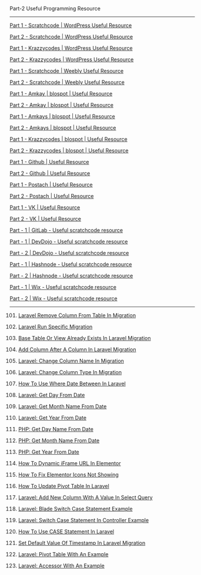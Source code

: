 Part-2 Useful Programming Resource

------------------------------------

<a href="https://scratchcode651727649.wordpress.com/2021/01/02/useful-programming-resource/">Part 1 - Scratchcode | WordPress Useful Resource</a>

<a href="https://scratchcode651727649.wordpress.com/2021/05/31/part-2-useful-programming-resouce-scratchcode-io/">Part 2 - Scratchcode | WordPress Useful Resource</a>

<a href="https://krazzycodes.wordpress.com/2021/05/27/part-1-useful-programming-resources/">Part 1 - Krazzycodes | WordPress Useful Resource</a>

<a href="https://krazzycodes.wordpress.com/2021/05/31/part-2-useful-programming-resource-scratchcode-io/">Part 2 - Krazzycodes | WordPress Useful Resource</a>

<a href="https://scratchcodeio.weebly.com/">Part 1 - Scratchcode | Weebly Useful Resource</a>

<a href="https://scratchcodeio.weebly.com/blog/part-2-useful-programming-resource">Part 2 - Scratchcode | Weebly Useful Resource</a>

<a href="https://amkaycomputer.blogspot.com/2020/12/scratchcodeio.html">Part 1 - Amkay | blospot | Useful Resource</a>

<a href="https://amkaycomputer.blogspot.com/2021/06/part-2-useful-programming-resource.html">Part 2 - Amkay | blospot | Useful Resource</a>

<a href="https://amkaycomputers.blogspot.com/2020/12/scratchcodeio.html">Part 1 - Amkays | blospot | Useful Resource</a>

<a href="https://amkaycomputers.blogspot.com/2021/06/part-2-amkays-computers-useful.html">Part 2 - Amkays | blospot | Useful Resource</a>

<a href="https://krazzycodes.blogspot.com/2020/12/scratchcodeio-links.html">Part 1 - Krazzycodes | blospot | Useful Resource</a>

<a href="https://krazzycodes.blogspot.com/2021/06/part-2-krazzycodes-blogspot-useful.html">Part 2 - Krazzycodes | blospot | Useful Resource</a>

<a href="https://github.com/mayanksdudakiya/scratchcode.io">Part 1 - Github | Useful Resource</a>

<a href="https://github.com/mayanksdudakiya/scratchcode-io-2">Part 2 - Github | Useful Resource</a>

<a href="https://scratchcode.postach.io/post/useful-scrachcode-resources">Part 1 - Postach | Useful Resource</a>

<a href="https://scratchcode.postach.io/post/part-2-useful-scratchcode-resource">Part 2 - Postach | Useful Resource</a>

<a href="https://vk.com/@scratchcode-useful-scratchcode-resource">Part 1 - VK | Useful Resource</a>

<a href="https://vk.com/@scratchcode-part-2-useful-programming-resource">Part 2 - VK | Useful Resource</a>

<a href="https://gitlab.com/mayanksdudakiya/scratchcode/">Part - 1 | GitLab - Useful scratchcode resource</a>

<a href="https://devdojo.com/msdnsditlabs/part-1-useful-programming-resource">Part - 1 | DevDojo - Useful scratchcode resource</a>

<a href="https://devdojo.com/msdnsditlabs/part-2-useful-programming-resource-scratchcodeio">Part - 2 | DevDojo - Useful scratchcode resource</a>

<a href="https://scratchcode.hashnode.dev/part-1-useful-links-of-scratchcodeio-blog">Part - 1 | Hashnode - Useful scratchcode resource</a>

<a href="https://scratchcode.hashnode.dev/part-2-useful-scratchcodeio-resources">Part - 2 | Hashnode - Useful scratchcode resource</a>

<a href="https://msdnsditlabs.wixsite.com/scratchcodeio/post/part-1-useful-resources">Part - 1 | Wix - Useful scratchcode resource</a>

<a href="https://msdnsditlabs.wixsite.com/scratchcodeio/post/part-2-useful-resources">Part - 2 | Wix - Useful scratchcode resource</a>

---------------------------------------------------------------------------------------------------

101) <a href="https://www.scratchcode.io/laravel-remove-column-from-table-in-migration/">Laravel Remove Column From Table In Migration</a>

102) <a href="https://www.scratchcode.io/laravel-run-specific-migration/">Laravel Run Specific Migration</a>

103) <a href="https://www.scratchcode.io/base-table-or-view-already-exists-in-laravel-migration/">Base Table Or View Already Exists In Laravel Migration</a>

104) <a href="https://www.scratchcode.io/add-column-after-a-column-in-laravel-migration/">Add Column After A Column In Laravel Migration</a>

105) <a href="https://www.scratchcode.io/laravel-change-column-name-in-migration/">Laravel: Change Column Name In Migration</a>

106) <a href="https://www.scratchcode.io/laravel-change-column-type-in-migration/">Laravel: Change Column Type In Migration</a>

107) <a href="https://www.scratchcode.io/how-to-use-where-date-between-in-laravel/">How To Use Where Date Between In Laravel</a>

108) <a href="https://www.scratchcode.io/laravel-get-day-from-date/">Laravel: Get Day From Date</a>

109) <a href="https://www.scratchcode.io/laravel-get-month-name-from-date/">Laravel: Get Month Name From Date</a>

110) <a href="https://www.scratchcode.io/laravel-get-year-from-date/">Laravel: Get Year From Date</a>

111) <a href="https://www.scratchcode.io/php-get-day-name-from-date/">PHP: Get Day Name From Date</a>

112) <a href="https://www.scratchcode.io/php-get-month-name-from-date/">PHP: Get Month Name From Date</a>

113) <a href="https://www.scratchcode.io/php-get-year-from-date/">PHP: Get Year From Date</a>

114) <a href="https://www.scratchcode.io/how-to-dynamic-iframe-url-in-elementor/">How To Dynamic iFrame URL In Elementor</a>

115) <a href="https://www.scratchcode.io/how-to-fix-elementor-icons-not-showing/">How To Fix Elementor Icons Not Showing</a>

116) <a href="https://www.scratchcode.io/how-to-update-pivot-table-in-laravel/">How To Update Pivot Table In Laravel</a>

117) <a href="https://www.scratchcode.io/laravel-add-new-column-with-a-value-in-select-query/">Laravel: Add New Column With A Value In Select Query</a>

118) <a href="https://www.scratchcode.io/laravel-blade-switch-case-statement-example/">Laravel: Blade Switch Case Statement Example</a>

119) <a href="https://www.scratchcode.io/laravel-switch-case-statement-example/">Laravel: Switch Case Statement In Controller Example</a>

120) <a href="https://www.scratchcode.io/how-to-use-case-statement-in-laravel/">How To Use CASE Statement In Laravel</a>

121) <a href="https://www.scratchcode.io/set-default-value-of-timestamp-in-laravel-migration/">Set Default Value Of Timestamp In Laravel Migration</a>

122) <a href="https://www.scratchcode.io/source-books/laravel-pivot-table-with-an-example/">Laravel: Pivot Table With An Example</a>

123) <a href="https://www.scratchcode.io/source-books/laravel-accessor-with-an-example/">Laravel: Accessor With An Example</a>
